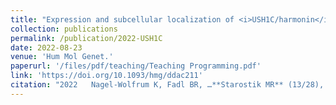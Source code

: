```yaml
---
title: "Expression and subcellular localization of <i>USH1C/harmonin</i> in the human retina provide insights into pathomechanisms and therapy."
collection: publications
permalink: /publication/2022-USH1C
date: 2022-08-23
venue: 'Hum Mol Genet.'
paperurl: '/files/pdf/teaching/Teaching Programming.pdf'
link: 'https://doi.org/10.1093/hmg/ddac211'
citation: "2022   Nagel-Wolfrum K, Fadl BR, …**Starostik MR** (13/28), …Swaroop A, Wolfrum U. Expression and subcellular localization of USH1C/harmonin in the human retina provide insights into pathomechanisms and therapy. Hum Mol Genet. ddac211.  doi:10.1093/hmg/ddac211"
---
```

